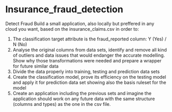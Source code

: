# Insurance_fraud_detection
Detect Fraud 
Build a small application, also locally but preffered in any cloud you want, based on the insurance_claims.csv in order to:
1)    The classification target attribute is the fraud_reported column: Y (Yes) / N (No)
2)    Analyse the original columns from data sets, identify and remove all kind of outliers and data issues that would endanger the accurate modelling. Show why those transformations were needed and prepare a wrapper for future similar data
3)    Divide the data properly into training, testing and prediction data sets
4)    Create the classification model, prove its efficiency on the testing model and apply it for prediction data set showing also the basis ruleset for the model
5)    Create an application including the previous sets and imagine the application should work on any future data with the same structure (columns and types) as the one in the csv file.
